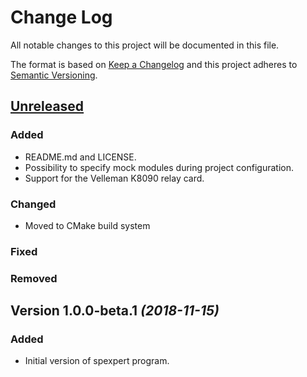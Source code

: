 # Change Log

All notable changes to this project will be documented in this file.

The format is based on [Keep a Changelog](http://keepachangelog.com/) 
and this project adheres to [Semantic Versioning](http://semver.org/).


## [Unreleased](https://github.com/biomolecules/spexpert/compare/master...develop)


### Added

- README.md and LICENSE.
- Possibility to specify mock modules during project configuration.
- Support for the Velleman K8090 relay card.


### Changed

- Moved to CMake build system


### Fixed


### Removed


## Version 1.0.0-beta.1 *(2018-11-15)*


### Added

- Initial version of spexpert program.

